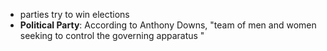 - parties try to win elections
- **Political Party**: According to Anthony Downs, "team of men and women seeking to control the governing apparatus "
